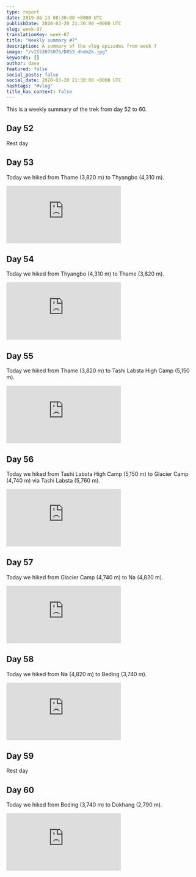 ```yaml
---
type: report
date: 2019-06-13 00:30:00 +0000 UTC
publishDate: 2020-03-20 21:30:00 +0000 UTC
slug: week-07
translationKey: week-07
title: "Weekly summary #7"
description: A summary of the vlog episodes from week 7
image: "/v1553075075/D053_dhdm2k.jpg"
keywords: []
author: dave
featured: false
social_posts: false
social_date: 2020-03-20 21:30:00 +0000 UTC
hashtags: "#vlog"
title_has_context: false
---
```


This is a weekly summary of the trek from day 52 to 60.


## Day 52



Rest day



## Day 53


Today we hiked from Thame (3,820 m) to Thyangbo (4,310 m).

<iframe src="https://www.youtube.com/embed/JH_znHQmDJ8" frameborder="0" allow="accelerometer; autoplay; encrypted-media; gyroscope; picture-in-picture" allowfullscreen></iframe>


## Day 54


Today we hiked from Thyangbo (4,310 m) to Thame (3,820 m).

<iframe src="https://www.youtube.com/embed/58aF1Nds-xA" frameborder="0" allow="accelerometer; autoplay; encrypted-media; gyroscope; picture-in-picture" allowfullscreen></iframe>


## Day 55


Today we hiked from Thame (3,820 m) to Tashi Labsta High Camp (5,150 m).

<iframe src="https://www.youtube.com/embed/4NxdtOzA118" frameborder="0" allow="accelerometer; autoplay; encrypted-media; gyroscope; picture-in-picture" allowfullscreen></iframe>


## Day 56


Today we hiked from Tashi Labsta High Camp (5,150 m) to Glacier Camp (4,740 m) via Tashi Labsta (5,760 m).

<iframe src="https://www.youtube.com/embed/q2VTtop1Ztk" frameborder="0" allow="accelerometer; autoplay; encrypted-media; gyroscope; picture-in-picture" allowfullscreen></iframe>


## Day 57


Today we hiked from Glacier Camp (4,740 m) to Na (4,820 m).

<iframe src="https://www.youtube.com/embed/uhxF-5uZeNc" frameborder="0" allow="accelerometer; autoplay; encrypted-media; gyroscope; picture-in-picture" allowfullscreen></iframe>


## Day 58


Today we hiked from Na (4,820 m) to Beding (3,740 m).

<iframe src="https://www.youtube.com/embed/-4YD18xAnC4" frameborder="0" allow="accelerometer; autoplay; encrypted-media; gyroscope; picture-in-picture" allowfullscreen></iframe>


## Day 59



Rest day



## Day 60


Today we hiked from Beding (3,740 m) to Dokhang (2,790 m).

<iframe src="https://www.youtube.com/embed/QjSQTp0189E" frameborder="0" allow="accelerometer; autoplay; encrypted-media; gyroscope; picture-in-picture" allowfullscreen></iframe>


